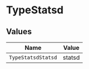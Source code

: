 # TypeStatsd


## Values

| Name               | Value              |
| ------------------ | ------------------ |
| `TypeStatsdStatsd` | statsd             |